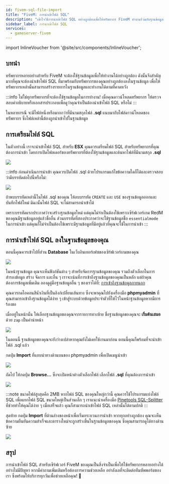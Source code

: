 ```yaml
---
id: fivem-sql-file-import
title: "FiveM: การนำเข้าไฟล์ SQL"
description: "เข้าใจวิธีการนำเข้าไฟล์ SQL อย่างถูกต้องเพื่อให้ทรัพยากร FiveM ทำงานร่วมกับฐานข้อมูลของคุณได้อย่างถูกต้อง → เรียนรู้เพิ่มเติมตอนนี้"
sidebar_label: การนำเข้าไฟล์ SQL
services:
  - gameserver-fivem
---
```


import InlineVoucher from '@site/src/components/InlineVoucher';

## บทนำ

ทรัพยากรหลายอย่างสำหรับ FiveM จะต้องใช้ฐานข้อมูลเพื่อให้ทำงานได้อย่างถูกต้อง ดังนั้นจึงสำคัญมากที่คุณจะต้องนำเข้าไฟล์ SQL ที่มาพร้อมกับทรัพยากรของคุณอย่างถูกต้องลงในฐานข้อมูล เพื่อให้ทรัพยากรเหล่านั้นสามารถสร้างรายการในฐานข้อมูลและทำงานได้ตามที่คาดหวัง

:::info
ไม่ใช่ทุกทรัพยากรที่จะต้องใช้ฐานข้อมูลในการทำงาน! เมื่อคุณดาวน์โหลดทรัพยากร ให้ตรวจสอบคำอธิบายหรือเอกสารประกอบเพื่อดูว่าคุณจำเป็นต้องนำเข้าไฟล์ SQL หรือไม่
:::

ในหลายกรณี จะมีไฟล์หนึ่งหรือมากกว่าที่มีนามสกุลไฟล์ **.sql** แนบมากับไฟล์ดาวน์โหลดของทรัพยากร ซึ่งไฟล์เหล่านี้ต้องถูกนำเข้าไปในฐานข้อมูล

<InlineVoucher />

## การเตรียมไฟล์ SQL

ในตัวอย่างนี้ เราจะนำเข้าไฟล์ SQL สำหรับ **ESX** คุณควรเตรียมไฟล์ SQL สำหรับทรัพยากรที่คุณต้องการนำเข้า โดยการเปิดโฟลเดอร์ของทรัพยากรที่ต้องใช้ฐานข้อมูลและค้นหาไฟล์ที่มีนามสกุล **.sql**

![](https://github.com/zaphosting/docs/assets/42719082/3d2b4cd2-d98e-4b25-b606-9f451164edc9)

:::info
ก่อนดำเนินการนำเข้า คุณควรเปิดไฟล์ .sql ด้วยโปรแกรมแก้ไขข้อความใดก็ได้และตรวจสอบว่ามีบรรทัดต่อไปนี้หรือไม่:

![](https://github.com/zaphosting/docs/assets/42719082/dfc43c55-9918-45e7-99eb-1f70193c0be1)

ถ้าพบบรรทัดเหล่านี้ในไฟล์ .sql ของคุณ ให้ลบบรรทัด `CREATE` และ `USE` ของฐานข้อมูลออกและบันทึกไฟล์ใหม่ มิฉะนั้นไฟล์ SQL จะไม่สามารถนำเข้าได้

เพราะบรรทัดแรกประกาศว่าจะสร้างฐานข้อมูลใหม่ แต่คุณไม่จำเป็นต้องใช้เพราะเซิร์ฟเวอร์เกม RedM ของคุณมีฐานข้อมูลอยู่แล้วชื่ออื่น ส่วนบรรทัดที่สองประกาศว่าจะใช้ฐานข้อมูลชื่อ `essentialmode` ในการนำเข้า แต่คุณก็ไม่จำเป็นต้องใช้เพราะมีฐานข้อมูลที่มีอยู่แล้วที่คุณจะใช้ในการนำเข้า
:::

## การนำเข้าไฟล์ SQL ลงในฐานข้อมูลของคุณ

ตอนนี้คุณควรเข้าไปที่ส่วน **Database** ในเว็บอินเทอร์เฟซของเซิร์ฟเวอร์เกมของคุณ

![](https://github.com/zaphosting/docs/assets/42719082/83ba522a-929e-4a90-8c9e-0badc2d779d4)

ในหน้าฐานข้อมูล คุณจะเห็นฟังก์ชันต่าง ๆ สำหรับจัดการฐานข้อมูลของคุณ รวมถึงตัวเลือกในการสำรองข้อมูล สร้าง จัดการ และอื่น ๆ เราจะเน้นที่การเข้าถึงฐานข้อมูลของคุณเป็นหลัก แต่ถ้าคุณต้องการข้อมูลเพิ่มเติม ลองดูคู่มือฐานข้อมูลอื่น ๆ ของเราได้ที่: [การเข้าถึงฐานข้อมูลภายนอก](gameserver-database-external-access.md)

คุณควรกดไอคอนสีน้ำเงินที่เป็นลิงก์เปลี่ยนเส้นทาง ซึ่งจะพาคุณไปยังเครื่องมือ **phpmyadmin** ที่คุณสามารถเข้าถึงฐานข้อมูลได้ง่าย ๆ เข้าสู่ระบบด้วยข้อมูลประจำตัวที่ให้ไว้ในหน้าฐานข้อมูลหากมีการร้องขอ

เมื่ออยู่ในหน้านั้น ให้เลือกฐานข้อมูลของคุณจากรายการทางซ้าย ชื่อฐานข้อมูลของคุณจะ **เริ่มต้นเสมอ** ด้วย `zap` เป็นคำนำหน้า

![](https://github.com/zaphosting/docs/assets/42719082/30fa6041-b94e-4ac8-a3cd-286cca226dba)

ในตอนนี้ ฐานข้อมูลของคุณจะยังว่างเปล่าหากคุณยังไม่เคยใช้งานมาก่อน ตอนนี้คุณก็พร้อมที่จะนำเข้าไฟล์ .sql แล้ว

กดปุ่ม **Import** ที่แถบนำทางด้านบนของ phpmyadmin เพื่อเปิดเมนูนำเข้า

![](https://github.com/zaphosting/docs/assets/42719082/c0ca30f0-c520-4a71-843a-296064ba5761)

ถัดไป ให้กดปุ่ม **Browse...** ซึ่งจะเปิดหน้าต่างตัวเลือกไฟล์ เลือกไฟล์ **.sql** ที่คุณต้องการนำเข้า

![](https://github.com/zaphosting/docs/assets/42719082/83ba22fb-fc6c-4dbb-9c47-ad42d3a9fa66)

:::note
ขนาดไฟล์สูงสุดคือ 2MB หากไฟล์ SQL ของคุณใหญ่กว่านี้ คุณควรใช้โปรแกรมแบ่งไฟล์ SQL เพื่อแยกไฟล์ SQL ขนาดใหญ่เป็นส่วนเล็ก ๆ เราแนะนำเครื่องมือ [Pinetools SQL-Splitter](https://pinetools.com/split-files) ที่ช่วยทำให้คุณได้ง่าย ๆ เมื่อเสร็จแล้ว คุณก็สามารถนำเข้าไฟล์ SQL เหล่านั้นได้ตามปกติ
:::

สุดท้าย กดปุ่ม **Import** ที่ด้านล่างของหน้าเพื่อเริ่มกระบวนการนำเข้า หากทุกอย่างถูกต้อง คุณจะเห็นข้อความยืนยันความสำเร็จและตารางใหม่จะถูกสร้างขึ้นในฐานข้อมูลของคุณ ซึ่งคุณสามารถดูได้ทางด้านซ้าย

![](https://github.com/zaphosting/docs/assets/42719082/5fef5d58-78f1-4b59-bc3e-1e0af2ff981b)

## สรุป

การนำเข้าไฟล์ SQL สำหรับเซิร์ฟเวอร์ FiveM ของคุณเป็นสิ่งจำเป็นเพื่อให้ใช้ทรัพยากรหลายอย่างได้อย่างไม่มีปัญหา หากมีคำถามเพิ่มเติมหรือต้องการความช่วยเหลือ อย่าลังเลที่จะติดต่อทีมซัพพอร์ตของเรา ซึ่งพร้อมให้บริการทุกวันเพื่อช่วยเหลือคุณ! 🙂

<InlineVoucher />